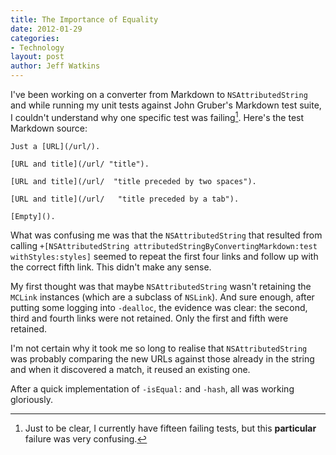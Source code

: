 ```yaml
---
title: The Importance of Equality
date: 2012-01-29
categories:
- Technology
layout: post
author: Jeff Watkins
---
```


I've been working on a converter from Markdown to `NSAttributedString` and while running my unit tests against John Gruber's Markdown test suite, I couldn't understand why one specific test was failing[^1]. Here's the test Markdown source:

    Just a [URL](/url/).
    
    [URL and title](/url/ "title").
    
    [URL and title](/url/  "title preceded by two spaces").
    
    [URL and title](/url/	"title preceded by a tab").
    
    [Empty]().

What was confusing me was that the `NSAttributedString` that resulted from calling `+[NSAttributedString attributedStringByConvertingMarkdown:test withStyles:styles]` seemed to repeat the first four links and follow up with the correct fifth link. This didn't make any sense.

My first thought was that maybe `NSAttributedString` wasn't retaining the `MCLink` instances (which are a subclass of `NSLink`). And sure enough, after putting some logging into `-dealloc`, the evidence was clear: the second, third and fourth links were not retained. Only the first and fifth were retained.

I'm not certain why it took me so long to realise that `NSAttributedString` was probably comparing the new URLs against those already in the string and when it discovered a match, it reused an existing one.

After a quick implementation of `-isEqual:` and `-hash`, all was working gloriously.

[^1]: Just to be clear, I currently have fifteen failing tests, but this **particular** failure was very confusing.